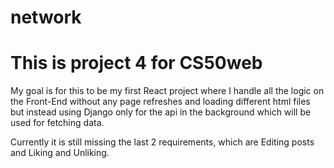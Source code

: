 # network

# This is project 4 for CS50web

My goal is for this to be my first React project where I handle all the logic on the Front-End without any page refreshes and loading different html files but instead using Django only for the api in the background which will be used for fetching data.

Currently it is still missing the last 2 requirements, which are Editing posts and Liking and Unliking.
